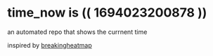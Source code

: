 # time_now is (( 1694023200878 ))

an automated repo that shows the currnent time

inspired by [breakingheatmap](https://github.com/breakingheatmap/breakingheatmap)